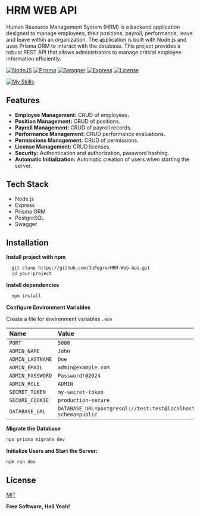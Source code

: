 
# HRM WEB API

Human Resource Management System (HRM) is a backend application designed to manage employees, their positions, payroll, performance, leave and leave within an organization. The application is built with Node.js and uses Prisma ORM to interact with the database. This project provides a robust REST API that allows administrators to manage critical employee information efficiently.


[![NodeJS](https://img.shields.io/static/v1?label=NodeJS&message=v20.11.0&color=green)](https://nodejs.org/en/) [![Prisma](https://img.shields.io/static/v1?label=Prisma&message=v5.16.1&color=blue)](https://tailwindcss.com/) 
  [![Swagger](https://img.shields.io/static/v1?label=Swagger&message=v6.2.8&color=purple)](https://vitejs.dev/)
  [![Express](https://img.shields.io/static/v1?label=Express&message=v4.19.2&color=white)](https://nodejs.org/en/)
  [![License](https://img.shields.io/static/v1?label=License&message=MIT&color=orange)](LICENSE.md)

  [![My Skills](https://skillicons.dev/icons?i=nodejs,express,postgres,prisma)](https://skillicons.dev)


## Features

- **Employee Management:** CRUD of employees.
- **Position Management:** CRUD of positions.
- **Payroll Management:** CRUD of payroll records.
- **Performance Management:** CRUD performance evaluations.
- **Permissions Management:** CRUD of permissions.
- **License Management:** CRUD licenses.
- **Security:** Authentication and authorization, password hashing.
- **Automatic Initialization:** Automatic creation of users when starting the server.

## Tech Stack

- Node.js
- Express
- Prisma ORM
- PostgreSQL
- Swagger


## Installation

**Install project with npm**

```bash
  git clone https://github.com/JuPegro/HRM-Web-Api.git
  cd your-project
```

**Install dependencies**
```bash
  npm install
```

**Configure Environment Variables**

Create a file for environment variables `.env`

| Name             | Value               | Description                |
| :--------        | :-------            | :------------------------- |
| `PORT`           | `5000`              | `int` |
| `ADMIN_NAME`     | `John`              | `string`|
| `ADMIN_LASTNAME` | `Doe`               | `string` |
| `ADMIN_EMAIL`    | `admin@example.com` | `string` |
| `ADMIN_PASSWORD` | `Password!@2024`    | `string` |
| `ADMIN_ROLE`     | `ADMIN`             | `string` |
| `SECRET_TOKEN`   | `my-secret-token`   | `string` |
| `SECURE_COOKIE`  | `production-secure` | `string` |
| `DATABASE_URL` | `DATABASE_URL=postgresql://test:test@localhost:5432/test?schema=public` | `connection`|

**Migrate the Database**

```bash
npx prisma migrate dev
```
**Initialize Users and Start the Server:**

```bash
npm run dev
```

    
## License

[MIT](https://choosealicense.com/licenses/mit/)

**Free Software, Hell Yeah!**
